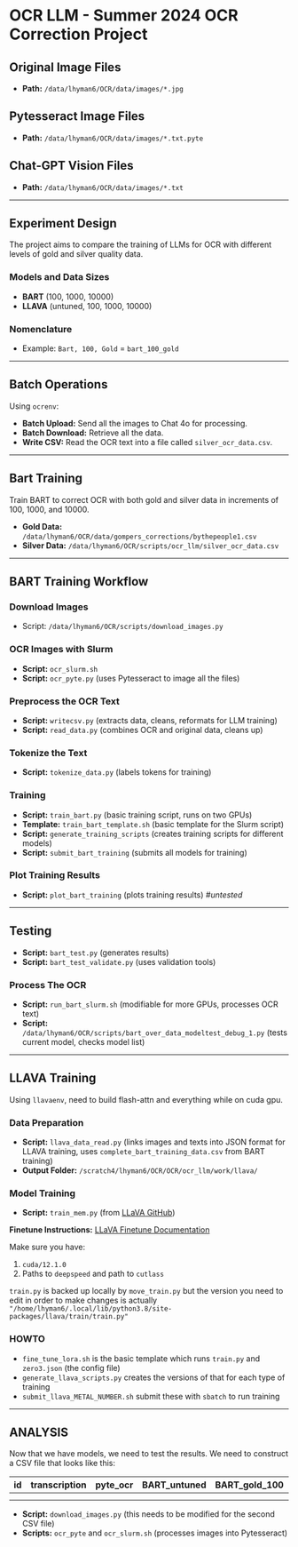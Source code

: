 # OCR LLM - Summer 2024 OCR Correction Project

## Original Image Files
- **Path:** `/data/lhyman6/OCR/data/images/*.jpg`

## Pytesseract Image Files
- **Path:** `/data/lhyman6/OCR/data/images/*.txt.pyte`

## Chat-GPT Vision Files
- **Path:** `/data/lhyman6/OCR/data/images/*.txt`

---

## Experiment Design
The project aims to compare the training of LLMs for OCR with different levels of gold and silver quality data.

### Models and Data Sizes
- **BART** (100, 1000, 10000)
- **LLAVA** (untuned, 100, 1000, 10000)

### Nomenclature
- Example: `Bart, 100, Gold` = `bart_100_gold`

---

## Batch Operations
Using `ocrenv`:

- **Batch Upload:** Send all the images to Chat 4o for processing.
- **Batch Download:** Retrieve all the data.
- **Write CSV:** Read the OCR text into a file called `silver_ocr_data.csv`.

---

## Bart Training
Train BART to correct OCR with both gold and silver data in increments of 100, 1000, and 10000.
- **Gold Data:** `/data/lhyman6/OCR/data/gompers_corrections/bythepeople1.csv`
- **Silver Data:** `/data/lhyman6/OCR/scripts/ocr_llm/silver_ocr_data.csv`

---

## BART Training Workflow

### Download Images
- Script: `/data/lhyman6/OCR/scripts/download_images.py`

### OCR Images with Slurm
- **Script:** `ocr_slurm.sh`
- **Script:** `ocr_pyte.py` (uses Pytesseract to image all the files)

### Preprocess the OCR Text
- **Script:** `writecsv.py` (extracts data, cleans, reformats for LLM training)
- **Script:** `read_data.py` (combines OCR and original data, cleans up)

### Tokenize the Text
- **Script:** `tokenize_data.py` (labels tokens for training)

### Training
- **Script:** `train_bart.py` (basic training script, runs on two GPUs)
- **Template:** `train_bart_template.sh` (basic template for the Slurm script)
- **Script:** `generate_training_scripts` (creates training scripts for different models)
- **Script:** `submit_bart_training` (submits all models for training)

### Plot Training Results
- **Script:** `plot_bart_training` (plots training results) *#untested*

---

## Testing
- **Script:** `bart_test.py` (generates results)
- **Script:** `bart_test_validate.py` (uses validation tools)

### Process The OCR
- **Script:** `run_bart_slurm.sh` (modifiable for more GPUs, processes OCR text)
- **Script:** `/data/lhyman6/OCR/scripts/bart_over_data_modeltest_debug_1.py` (tests current model, checks model list)

---

## LLAVA Training
Using `llavaenv`, need to build flash-attn and everything while on cuda gpu.

### Data Preparation
- **Script:** `llava_data_read.py` (links images and texts into JSON format for LLAVA training, uses `complete_bart_training_data.csv` from BART training)
- **Output Folder:** `/scratch4/lhyman6/OCR/OCR/ocr_llm/work/llava/`

### Model Training
- **Script:** `train_mem.py` (from [LLaVA GitHub](https://github.com/haotian-liu/LLaVA/blob/main/llava/train/train_mem.py))

**Finetune Instructions:** [LLaVA Finetune Documentation](https://github.com/haotian-liu/LLaVA/blob/main/docs/Finetune_Custom_Data.md)

Make sure you have:
1. `cuda/12.1.0`
2. Paths to `deepspeed` and path to `cutlass`

`train.py` is backed up locally by `move_train.py` but the version you need to edit in order to make changes is actually `"/home/lhyman6/.local/lib/python3.8/site-packages/llava/train/train.py"`

### HOWTO
- `fine_tune_lora.sh` is the basic template which runs `train.py` and `zero3.json` (the config file)
- `generate_llava_scripts.py` creates the versions of that for each type of training
- `submit_llava_METAL_NUMBER.sh` submit these with `sbatch` to run training

---

## ANALYSIS
Now that we have models, we need to test the results. We need to construct a CSV file that looks like this:

| id | transcription | pyte_ocr | BART_untuned | BART_gold_100 | BART_gold_1000 | BART_gold_10000 | BART_silver_100 | BART_silver_1000 | BART_silver_10000 | LLAVA_untuned | LLAVA_gold_100 | LLAVA_gold_1000 | LLAVA_gold_10000 | LLAVA_silver_100 | LLAVA_silver_1000 | LLAVA_silver_10000 |
|----|---------------|----------|--------------|---------------|----------------|-----------------|-----------------|------------------|-------------------|---------------|----------------|-----------------|------------------|------------------|-------------------|--------------------|
|    |               |          |              |               |                |                 |                 |                  |                   |               |                |                 |                  |                  |                   |                    |
|    |               |          |              |               |                |                 |                 |                  |                   |               |                |                 |                  |                  |                   |                    |

- **Script:** `download_images.py` (this needs to be modified for the second CSV file)
- **Scripts:** `ocr_pyte` and `ocr_slurm.sh` (processes images into Pytesseract)
